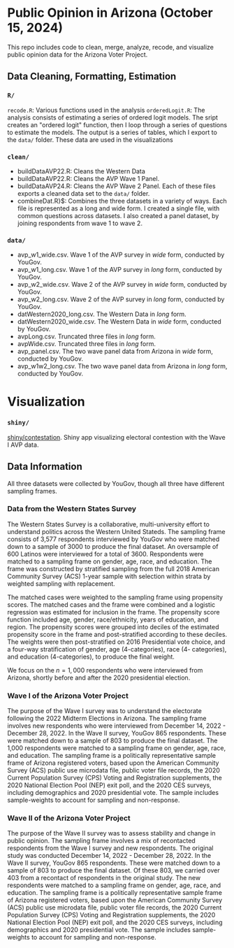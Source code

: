 # Public Opinion in Arizona (October 15, 2024)

This repo includes code to clean, merge, analyze, recode, and visualize  public opinion data for the Arizona Voter Project.

## Data Cleaning, Formatting, Estimation
### $\texttt{R/}$

$\texttt{recode.R}$: Various functions used in the analysis
$\texttt{orderedLogit.R}$: The analysis consists of estimating a series of ordered logit models. The sript creates an "ordered logit"
function, then I loop through a series of questions to estimate the models. The output is a series of tables, which I export to the $\texttt{data/}$ folder. 
These data are used in the visualizations



### $\texttt{clean/}$

* buildDataAVP22.R: Cleans the Western Data 
* buildDataAVP22.R: Cleans the AVP Wave 1 Panel. 
* buildDataAVP24.R: Cleans the AVP Wave 2 Panel. 
Each of these files exports a cleaned data set to the $\texttt{data/}$ folder.
* combineDat.R}$: Combines the three datasets in a variety of ways. Each file is represented as a long and wide form. I created a single file, with common questions across datasets. I also created a panel dataset, by joining respondents from wave 1 to wave 2.

### $\texttt{data/}$

* avp_w1_wide.csv. Wave 1 of the AVP survey in *wide* form, conducted by YouGov.
* avp_w1_long.csv. Wave 1 of the AVP survey in *long* form, conducted by YouGov.
* avp_w2_wide.csv. Wave 2 of the AVP survey in *wide* form, conducted by YouGov.
* avp_w2_long.csv. Wave 2 of the AVP survey in *long* form, conducted by YouGov.
* datWestern2020_long.csv. The Western Data in *long* form.
* datWestern2020_wide.csv. The Western Data in *wide* form, conducted by YouGov.
* avpLong.csv. Truncated three files in *long* form.
* avpWide.csv. Truncated three files in *long* form.
* avp_panel.csv. The two wave panel data from Arizona in *wide* form, conducted by YouGov.
* avp_w1w2_long.csv. The two wave panel data from Arizona in *long* form, conducted by YouGov.



# Visualization

### $\texttt{shiny/}$

[shiny/contestation](https://viz.datascience.arizona.edu/avp_democracy/). Shiny app visualizing electoral contestion with the Wave I AVP data.

## Data Information

All three datasets were collected by YouGov, though all three have different sampling frames.


### Data from the Western States Survey

The Western States Survey is a collaborative, multi-university effort to understand politics across the Western United Stateds. The sampling frame consists of 
3,577 respondents interviewed by YouGov who were  matched down to a sample of 3000 to produce the final dataset. An oversample of 600
Latinos were interviewed for a total of 3600. Respondents were matched to a sampling frame on gender, age, race, and education. The
frame was constructed by stratified sampling from the full 2018 American Community Survey (ACS) 1-year sample with selection within strata by weighted
sampling with replacement.

The matched cases were weighted to the sampling frame using propensity scores. The matched cases and the frame were combined and a logistic
regression was estimated for inclusion in the frame. The propensity score function included age, gender, race/ethnicity, years of education,
and region. The propensity scores were grouped into deciles of the estimated propensity score in the frame and post-stratified according to
these deciles. The weights were then post-stratified on 2016 Presidential vote choice, and a four-way stratification of gender, age (4-categories), race (4-
categories), and education (4-categories), to produce the final weight.

We focus on the $n=1,000$ respondents who were interviewed from Arizona, shortly before and after the 2020 presidential election.


### Wave I of the Arizona Voter Project
The purpose of the Wave I survey was to understand the electorate following the 2022 Midterm Elections in Arizona. The sampling frame involves new respondents who were interviewed from December 14, 2022 - December 28, 2022. In the Wave II survey, YouGov 865 respondents. These were matched down to a sample of 803
to produce the final dataset. The 1,000 respondents were matched to a sampling frame on gender, age, race, and
education.  The sampling frame is a politically representative sample frame of Arizona registered voters, based upon the American Community Survey (ACS)
public use microdata file, public voter file records, the 2020 Current Population Survey (CPS) Voting and Registration supplements, the 2020 National Election Pool (NEP) exit poll, and the 2020 CES surveys, including demographics and 2020
presidential vote. The sample includes sample-weights to account for sampling and non-response.


### Wave II of the Arizona Voter Project
The purpose of the Wave II survey was to assess stability and change in public opinion. The sampling frame involves a mix of recontacted respondents from the Wave I survey and new respondents.
The original study was conducted  December 14, 2022 - December 28, 2022. In the Wave II survey, YouGov 865 respondents. These were matched down to a sample of 803
to produce the final dataset. Of these 803, we carried over 403 from a recontact of respondents in the original study. The new respondents were matched to a sampling frame on gender, age, race, and
education.  The sampling frame is a politically representative sample frame of Arizona registered voters, based upon the American Community Survey (ACS)
public use microdata file, public voter file records, the 2020 Current Population Survey (CPS) Voting and Registration supplements, the 2020 National Election Pool (NEP) exit poll, and the 2020 CES surveys, including demographics and 2020
presidential vote. The sample includes sample-weights to account for sampling and non-response.

